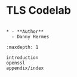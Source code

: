 # TLS Codelab

```{list-table}

* - **Author**
  - Danny Hermes
```

```{toctree}
:maxdepth: 1

introduction
openssl
appendix/index
```
